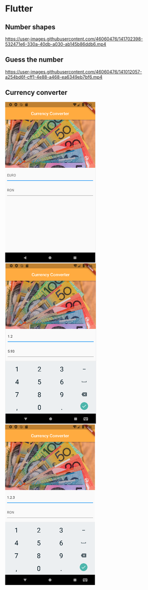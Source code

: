 # Flutter

## Number shapes
https://user-images.githubusercontent.com/46060476/141702398-532471e6-330a-40db-a030-ab145b86ddb6.mp4

## Guess the number
https://user-images.githubusercontent.com/46060476/141012057-a254bd6f-cff1-4e88-a468-ea6349eb7bf6.mp4

## Currency converter
![](https://github.com/AlexandraLupoi/Flutter/blob/main/images/currency_converter_01.png?raw=true)
![](https://github.com/AlexandraLupoi/Flutter/blob/main/images/currency_converter_02.png?raw=true)
![](https://github.com/AlexandraLupoi/Flutter/blob/main/images/currency_converter_03.png?raw=true)
